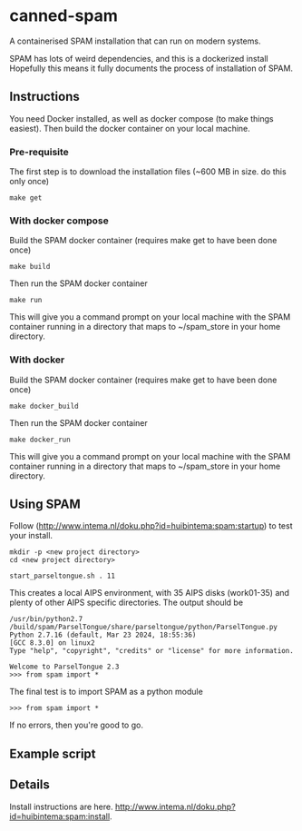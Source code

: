 # canned-spam

A containerised SPAM installation that can run on modern systems.

SPAM has lots of weird dependencies, and this is a dockerized install Hopefully this means it fully documents the process of installation of SPAM.

## Instructions

You need Docker installed, as well as docker compose (to make things easiest). Then build the docker container on your local machine.

### Pre-requisite 

The first step is to download the installation files (~600 MB in size. do this only once)

    make get

### With docker compose

Build the SPAM docker container (requires make get to have been done once)

    make build
    
Then run the SPAM docker container

    make run

This will give you a command prompt on your local machine with the SPAM container running in a directory that maps to ~/spam_store in your home directory.

### With docker

Build the SPAM docker container (requires make get to have been done once)

    make docker_build
    
Then run the SPAM docker container

    make docker_run 

This will give you a command prompt on your local machine with the SPAM container running in a directory that maps to ~/spam_store in your home directory.

## Using SPAM

Follow (http://www.intema.nl/doku.php?id=huibintema:spam:startup) to test your install.

    mkdir -p <new project directory>
    cd <new project directory>
    
    start_parseltongue.sh . 11
    
This creates a local AIPS environment, with 35 AIPS disks (work01-35) and plenty of other AIPS specific directories. The output should be

    /usr/bin/python2.7 /build/spam/ParselTongue/share/parseltongue/python/ParselTongue.py
    Python 2.7.16 (default, Mar 23 2024, 18:55:36) 
    [GCC 8.3.0] on linux2
    Type "help", "copyright", "credits" or "license" for more information.

    Welcome to ParselTongue 2.3
    >>> from spam import *

The final test is to import SPAM as a python module

    >>> from spam import *
    
If no errors, then you're good to go.


## Example script



## Details

Install instructions are here. http://www.intema.nl/doku.php?id=huibintema:spam:install.
